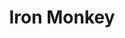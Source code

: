 ---
title: "Iron Monkey"
summary: "Sludge/Doom Metal band from Nottingham, UK, formed in 1994. Iron Monkey split in 1999. In 2002 lead singer Johnny Morrow suffered a fatal heart attack. The band reformed in late 2016."
image: "iron-monkey.jpg"
---